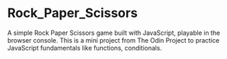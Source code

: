 # Rock_Paper_Scissors
A simple Rock Paper Scissors game built with JavaScript, playable in the browser console. This is a mini project from The Odin Project to practice JavaScript fundamentals like functions, conditionals.
